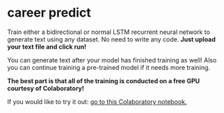 # career predict
Train either a bidirectional or normal LSTM recurrent neural network to generate text using any dataset. No need to write any code. **Just upload your text file and click run!**

You can generate text after your model has finished training as well! Also you can continue training a pre-trained model if it needs more training.

**The best part is that all of the training is conducted on a free GPU courtesy of Colaboratory!**

If you would like to try it out: [go to this Colaboratory notebook.](https://colab.research.google.com/github/demmojo/colabrnn/blob/master/colabRNN.ipynb)
